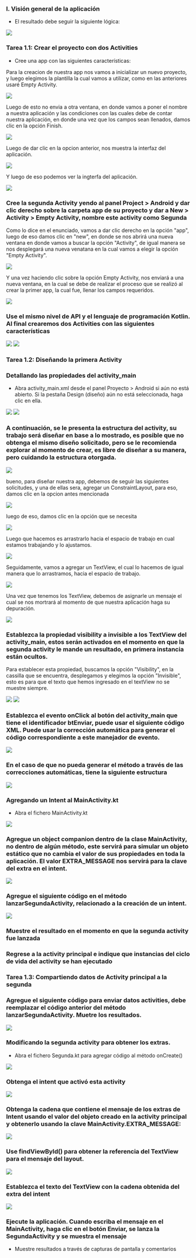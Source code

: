 ### I. Visión general de la aplicación

* El resultado debe seguir la siguiente lógica:

<img src="Medio\imagen1.png/">

### Tarea 1.1: Crear el proyecto con dos Activities

* Cree una app con las siguientes características:

Para la creacion de nuestra app nos vamos a inicializar un nuevo proyecto, y luego elegimos la plantilla la cual vamos a utilizar, como en las anteriores usaré Empty Activity.

<img src="Medio\imagen2.png/">

Luego de esto no envia a otra ventana, en donde vamos a poner el nombre a nuestra aplicación y las condiciones con las cuales debe de contar nuestra aplicación, en donde una vez que los campos sean llenados, damos clic en la opción Finish.


<img src="Medio\imagen3.png/">

Luego de dar clic en la opcion anterior, nos muestra la interfaz del aplicación.

<img src="Medio\imagen4.png/">

Y luego de eso podemos ver la ingterfa del aplicación.

<img src="Medio\imagen5.png/">

### Cree la segunda Activity yendo al panel Project > Android y dar clic derecho sobre la carpeta app de su proyecto y dar a New > Activity > Empty Activity, nombre este activity como Segunda

Como lo dice en el enunciado, vamos a dar clic derecho en la opción "app", luego de eso damos clic en "new", en donde se nos abrirá una nueva ventana en donde vamos a buscar la opción "Activity", de igual manera se nos desplegará una nueva venatana en la cual vamos a elegir la opción "Empty Activity".

<img src="Medio/imagen7.PNG/">

Y una vez haciendo clic sobre la opción Empty Activity, nos enviará a una nueva ventana, en la cual se debe de realizar el proceso que se realizó al crear la primer app, la cual fue, llenar los campos requeridos.

<img src="Medio\imagen8.png/">

### Use el mismo nivel de API y el lenguaje de programación Kotlin. Al final crearemos dos Activities con las siguientes características

<img src="Medio\imagen9.png/">

<img src="Medio\imagen10.png/">

### Tarea 1.2: Diseñando la primera Activity

### Detallando las propiedades del activity_main

* Abra activity_main.xml desde el panel Proyecto > Android si aún no está abierto. Si la pestaña Design (diseño) aún no está seleccionada, haga clic en ella.

<img src="Medio\imagen12.PNG/">
<img src="Medio\imagen13.PNG/">

### A continuación, se le presenta la estructura del activity, su trabajo será diseñar en base a lo mostrado, es posible que no obtenga el mismo diseño solicitado, pero se le recomienda explorar al momento de crear, es libre de diseñar a su manera, pero cuidando la estructura otorgada.


<img src="Medio\imagen11.png/">

bueno, para diseñar nuestra app, debemos de seguir las siguientes solicitudes, y una de ellas sera, agregar un ConstraintLayout, para eso, damos clic en la opcion antes mencionada

<img src="Medio\imagen14.PNG/">

luego de eso, damos clic en la opción que se necesita

<img src="Medio\imagen15.PNG/">

Luego que hacemos es arrastrarlo hacia el espacio de trabajo en cual estamos trabajando y lo ajustamos.

<img src="Medio\imagen16.png/">

Seguidamente, vamos a agregar un TextView, el cual lo hacemos de igual manera que lo arrastramos, hacia el espacio de trabajo.

<img src="Medio\imagen17.PNG/">

Una vez que tenemos los TextView, debemos de asignarle un mensaje el cual se nos mortrará al momento de que nuestra aplicación haga su depuración.

<img src="Medio\imagen19.PNG/">

### Establezca la propiedad visibility a invisible a los TextView del activity_main, estos serán activados en el momento en que la segunda activity le mande un resultado, en primera instancia están ocultos.

Para establecer esta propiedad, buscamos la opción "Visibility", en la cassilla que se encuentra, desplegamos y elegimos la opción "Invisible", esto es para que el texto que hemos ingresado en el textView no se muestre siempre.

<img src="Medio\imagen18.PNG/">


<img src="Medio\imagen21.png/">

### Establezca el evento onClick al botón del activity_main que tiene el identificador btEnviar, puede usar el siguiente código XML. Puede usar la corrección automática para generar el código correspondiente a este manejador de evento.

<img src="Medio\imagen22.PNG/">

### En el caso de que no pueda generar el método a través de las correcciones automáticas, tiene la siguiente estructura

<img src="Medio\imagen24.PNG/">

### Agregando un Intent al MainActivity.kt


* Abra el fichero MainActivity.kt
<img src="Medio\imagen26.PNG/">

### Agregue un object companion dentro de la clase MainActivity, no dentro de algún método, este servirá para simular un objeto estático que no cambia el valor de sus propiedades en toda la aplicación. El valor EXTRA_MESSAGE nos servirá para la clave del extra en el intent.

<img src="Medio\imagen27.PNG/">

### Agregue el siguiente código en el método lanzarSegundaActivity, relacionado a la creación de un intent.

<img src="Medio\imagen28.PNG/">

### Muestre el resultado en el momento en que la segunda activity fue lanzada

### Regrese a la activity principal e indique que instancias del ciclo de vida del activity se han ejecutado

### Tarea 1.3: Compartiendo datos de Activity principal a la segunda

### Agregue el siguiente código para enviar datos activities, debe reemplazar el código anterior del método lanzarSegundaActivity. Muetre los resultados.

<img src="Medio\imagen29.png/">

### Modificando la segunda activity para obtener los extras.

* Abra el fichero Segunda.kt para agregar código al método onCreate()

<img src="Medio\imagen30.png/">

### Obtenga el intent que activó esta activity

<img src="Medio\imagen31.PNG/">

### Obtenga la cadena que contiene el mensaje de los extras de Intent usando el valor del objeto creado en la activity principal y obtenerlo usando la clave MainActivity.EXTRA_MESSAGE:

<img src="Medio\imagen32.PNG/">

### Use findViewById() para obtener la referencia del TextView para el mensaje del layout.

<img src="Medio\imagen33.PNG/">

### Establezca el texto del TextView con la cadena obtenida del extra del intent

<img src="Medio\imagen34.PNG/">

### Ejecute la aplicación. Cuando escriba el mensaje en el MainActivity, haga clic en el botón Enviar, se lanza la SegundaActivity y se muestra el mensaje

* Muestre resultados a través de capturas de pantalla y comentarios

